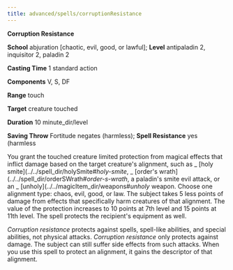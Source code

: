 ```yaml
---
title: advanced/spells/corruptionResistance
---
```

 **Corruption Resistance**

**School** abjuration [chaotic, evil, good, or lawful]; **Level** antipaladin 2, inquisitor 2, paladin 2

**Casting Time** 1 standard action

**Components** V, S, DF

**Range** touch

**Target** creature touched

**Duration** 10 minute_dir/level

**Saving Throw** Fortitude negates (harmless); **Spell Resistance** yes (harmless

You grant the touched creature limited protection from magical effects that inflict damage based on the target creature's alignment, such as _ [holy smite](../../spell_dir/holySmite#_holy-smite_, _ [order's wrath](../../spell_dir/orderSWrath#_order-s-wrath_, a paladin's smite evil attack, or an _ [unholy](../../magicItem_dir/weapons#_unholy_ weapon. Choose one alignment type: chaos, evil, good, or law. The subject takes 5 less points of damage from effects that specifically harm creatures of that alignment. The value of the protection increases to 10 points at 7th level and 15 points at 11th level. The spell protects the recipient's equipment as well.

_Corruption resistance_ protects against spells, spell-like abilities, and special abilities, not physical attacks. _Corruption resistance_ only protects against damage. The subject can still suffer side effects from such attacks. When you use this spell to protect an alignment, it gains the descriptor of that alignment.

